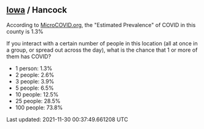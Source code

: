 
## [Iowa](/united-states/iowa) / Hancock

According to [MicroCOVID.org](http://microcovid.org),
the "Estimated Prevalence" of COVID in this county is 1.3%

If you interact with a certain number of people in this location
(all at once in a group, or spread out across the day), what is the chance that
1 or more of them has COVID?

- 1 person: 1.3%
- 2 people: 2.6%
- 3 people: 3.9%
- 5 people: 6.5%
- 10 people: 12.5%
- 25 people: 28.5%
- 100 people: 73.8%

Last updated: 2021-11-30 00:37:49.661208 UTC
